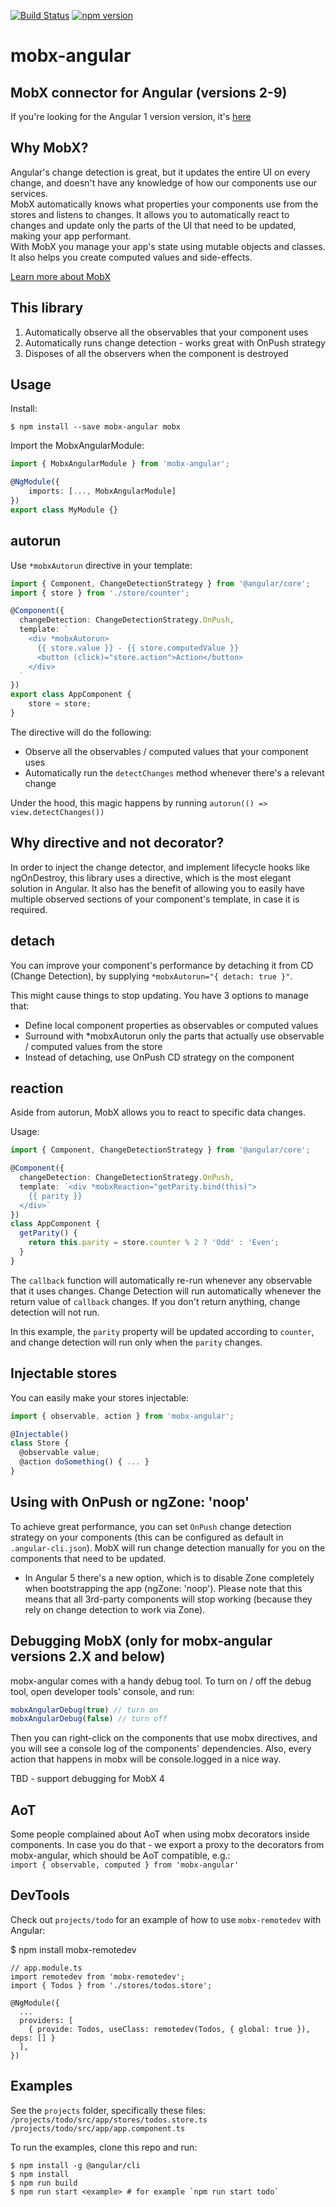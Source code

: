 [![Build Status](https://travis-ci.org/mobxjs/mobx-angular.svg?branch=master)](https://travis-ci.org/mobxjs/mobx-angular)
[![npm version](https://badge.fury.io/js/mobx-angular.svg)](https://badge.fury.io/js/mobx-angular)
# mobx-angular

## MobX connector for Angular (versions 2-9)
If you're looking for the Angular 1 version version, it's [here](https://github.com/mobxjs/ng1-mobx)

## Why MobX?
Angular's change detection is great, but it updates the entire UI on every change, and doesn't have any knowledge of how our components use our services.  
MobX automatically knows what properties your components use from the stores and listens to changes. It allows you to automatically react to changes and update only the parts of the UI that need to be updated, making your app performant.  
With MobX you manage your app's state using mutable objects and classes. It also helps you create computed values and side-effects.

[Learn more about MobX](https://mobx.js.org/README.html)

## This library
1. Automatically observe all the observables that your component uses
2. Automatically runs change detection - works great with OnPush strategy
3. Disposes of all the observers when the component is destroyed

## Usage

Install:
```
$ npm install --save mobx-angular mobx
```

Import the MobxAngularModule:
```ts
import { MobxAngularModule } from 'mobx-angular';

@NgModule({
    imports: [..., MobxAngularModule]
})
export class MyModule {}
```

## autorun
Use `*mobxAutorun` directive in your template:
```ts
import { Component, ChangeDetectionStrategy } from '@angular/core';
import { store } from './store/counter';

@Component({
  changeDetection: ChangeDetectionStrategy.OnPush,
  template: `
    <div *mobxAutorun>
      {{ store.value }} - {{ store.computedValue }}
      <button (click)="store.action">Action</button>
    </div>
  `
})
export class AppComponent {
    store = store;
}
```

The directive will do the following:
- Observe all the observables / computed values that your component uses
- Automatically run the `detectChanges` method whenever there's a relevant change

Under the hood, this magic happens by running `autorun(() => view.detectChanges())`

## Why directive and not decorator?
In order to inject the change detector, and implement lifecycle hooks like ngOnDestroy, this library uses a directive, which is the most elegant solution in Angular.
It also has the benefit of allowing you to easily have multiple observed sections of your component's template, in case it is required.

## detach
You can improve your component's performance by detaching it from CD (Change Detection), by supplying `*mobxAutorun="{ detach: true }"`. 

This might cause things to stop updating. You have 3 options to manage that:
- Define local component properties as observables or computed values
- Surround with *mobxAutorun only the parts that actually use observable / computed values from the store
- Instead of detaching, use OnPush CD strategy on the component

## reaction
Aside from autorun, MobX allows you to react to specific data changes.

Usage:
```ts
import { Component, ChangeDetectionStrategy } from '@angular/core';

@Component({
  changeDetection: ChangeDetectionStrategy.OnPush,
  template: `<div *mobxReaction="getParity.bind(this)">
    {{ parity }}
  </div>`
})
class AppComponent {
  getParity() {
    return this.parity = store.counter % 2 ? 'Odd' : 'Even';
  }
}
```
The `callback` function will automatically re-run whenever any observable that it uses changes.
Change Detection will run automatically whenever the return value of `callback` changes.
If you don't return anything, change detection will not run.

In this example, the `parity` property will be updated according to `counter`,
and change detection will run only when the `parity` changes.

## Injectable stores
You can easily make your stores injectable:
```ts
import { observable, action } from 'mobx-angular';

@Injectable()
class Store {
  @observable value;
  @action doSomething() { ... }
}
```
## Using with OnPush or ngZone: 'noop'
To achieve great performance, you can set `OnPush` change detection strategy on your components (this can be configured as default in `.angular-cli.json`).
MobX will run change detection manually for you on the components that need to be updated.

* In Angular 5 there's a new option, which is to disable Zone completely when bootstrapping the app (ngZone: 'noop').
Please note that this means that all 3rd-party components will stop working (because they rely on change detection to work via Zone).

## Debugging MobX (only for mobx-angular versions 2.X and below)
mobx-angular comes with a handy debug tool.
To turn on / off the debug tool, open developer tools' console, and run:
```ts
mobxAngularDebug(true) // turn on
mobxAngularDebug(false) // turn off
```
Then you can right-click on the components that use mobx directives, and you will see a console log of the components' dependencies.
Also, every action that happens in mobx will be console.logged in a nice way.

TBD - support debugging for MobX 4

## AoT
Some people complained about AoT when using mobx decorators inside components. 
In case you do that - we export a proxy to the decorators from mobx-angular, which should be AoT compatible, e.g.:  
`import { observable, computed } from 'mobx-angular'`

## DevTools
Check out `projects/todo` for an example of how to use `mobx-remotedev` with Angular:

$ npm install mobx-remotedev

```
// app.module.ts
import remotedev from 'mobx-remotedev';
import { Todos } from './stores/todos.store';

@NgModule({
  ...
  providers: [
    { provide: Todos, useClass: remotedev(Todos, { global: true }), deps: [] }
  ],
})

```

## Examples
See the `projects` folder, specifically these files:  
`/projects/todo/src/app/stores/todos.store.ts`  
`/projects/todo/src/app/app.component.ts`

To run the examples, clone this repo and run:
```
$ npm install -g @angular/cli
$ npm install
$ npm run build
$ npm run start <example> # for example `npm run start todo`
```
